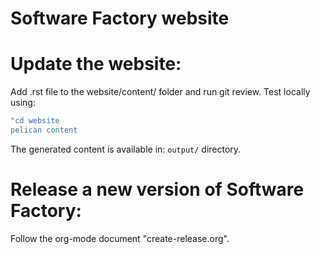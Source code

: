 Software Factory website
========================

# Update the website:

Add .rst file to the website/content/ folder and run git review.
Test locally using:

```sh
"cd website
pelican content
```

The generated content is available in: `output/` directory.

# Release a new version of Software Factory:

Follow the org-mode document "create-release.org".
